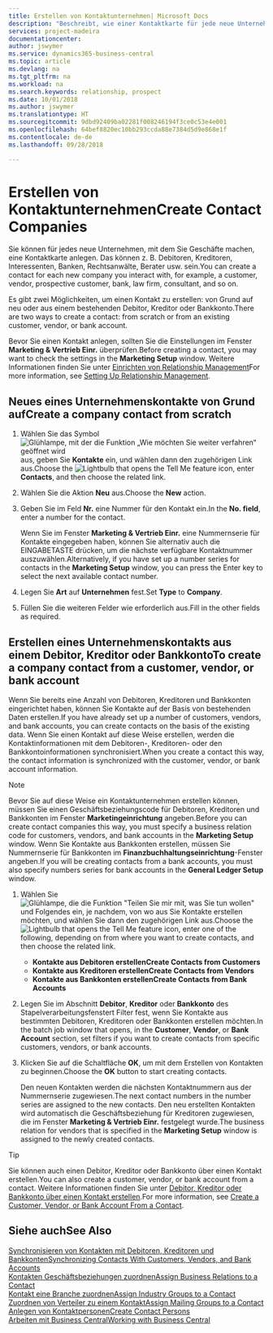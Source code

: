 ```yaml
---
title: Erstellen von Kontaktunternehmen| Microsoft Docs
description: "Beschreibt, wie einer Kontaktkarte für jede neue Unternehmung oder potentielle neuen Unternehmung erstellt wird, mit dem Sie eine Geschäftsbeziehung haben."
services: project-madeira
documentationcenter: 
author: jswymer
ms.service: dynamics365-business-central
ms.topic: article
ms.devlang: na
ms.tgt_pltfrm: na
ms.workload: na
ms.search.keywords: relationship, prospect
ms.date: 10/01/2018
ms.author: jswymer
ms.translationtype: HT
ms.sourcegitcommit: 9dbd92409ba02281f008246194f3ce0c53e4e001
ms.openlocfilehash: 64bef8820ec10bb293ccda88e7384d5d9e868e1f
ms.contentlocale: de-de
ms.lasthandoff: 09/28/2018

---
```

# <a name="create-contact-companies"></a><span data-ttu-id="902ae-103">Erstellen von Kontaktunternehmen</span><span class="sxs-lookup"><span data-stu-id="902ae-103">Create Contact Companies</span></span>
<span data-ttu-id="902ae-104">Sie können für jedes neue Unternehmen, mit dem Sie Geschäfte machen, eine Kontaktkarte anlegen. Das können z. B. Debitoren, Kreditoren, Interessenten, Banken, Rechtsanwälte, Berater usw. sein.</span><span class="sxs-lookup"><span data-stu-id="902ae-104">You can create a contact for each new company you interact with, for example, a customer, vendor, prospective customer, bank, law firm, consultant, and so on.</span></span>

<span data-ttu-id="902ae-105">Es gibt zwei Möglichkeiten, um einen Kontakt zu erstellen: von Grund auf neu oder aus einem bestehenden Debitor, Kreditor oder Bankkonto.</span><span class="sxs-lookup"><span data-stu-id="902ae-105">There are two ways to create a contact: from scratch or from an existing customer, vendor, or bank account.</span></span>

<span data-ttu-id="902ae-106">Bevor Sie einen Kontakt anlegen, sollten Sie die Einstellungen im Fenster **Marketing & Vertrieb Einr.** überprüfen.</span><span class="sxs-lookup"><span data-stu-id="902ae-106">Before creating a contact, you may want to check the settings in the **Marketing Setup** window.</span></span> <span data-ttu-id="902ae-107">Weitere Informationen finden Sie unter [Einrichten von Relationship Management](marketing-setup-marketing.md)</span><span class="sxs-lookup"><span data-stu-id="902ae-107">For more information, see [Setting Up Relationship Management](marketing-setup-marketing.md).</span></span>

## <a name="create-a-company-contact-from-scratch"></a><span data-ttu-id="902ae-108">Neues eines Unternehmenskontakte von Grund auf</span><span class="sxs-lookup"><span data-stu-id="902ae-108">Create a company contact from scratch</span></span>
1. <span data-ttu-id="902ae-109">Wählen Sie das Symbol ![Glühlampe, mit der die Funktion „Wie möchten Sie weiter verfahren“ geöffnet wird](media/ui-search/search_small.png "Wie möchten Sie weiter verfahren?") aus, geben Sie **Kontakte** ein, und wählen dann den zugehörigen Link aus.</span><span class="sxs-lookup"><span data-stu-id="902ae-109">Choose the ![Lightbulb that opens the Tell Me feature](media/ui-search/search_small.png "Tell me what you want to do") icon, enter **Contacts**, and then choose the related link.</span></span>
2. <span data-ttu-id="902ae-110">Wählen Sie die Aktion **Neu** aus.</span><span class="sxs-lookup"><span data-stu-id="902ae-110">Choose the **New** action.</span></span>
3. <span data-ttu-id="902ae-111">Geben Sie im Feld **Nr.** eine Nummer für den Kontakt ein.</span><span class="sxs-lookup"><span data-stu-id="902ae-111">In the **No. field**, enter a number for the contact.</span></span>

    <span data-ttu-id="902ae-112">Wenn Sie im Fenster **Marketing & Vertrieb Einr.** eine Nummernserie für Kontakte eingegeben haben, können Sie alternativ auch die EINGABETASTE drücken, um die nächste verfügbare Kontaktnummer auszuwählen.</span><span class="sxs-lookup"><span data-stu-id="902ae-112">Alternatively, if you have set up a number series for contacts in the **Marketing Setup** window, you can press the Enter key to select the next available contact number.</span></span>  
4. <span data-ttu-id="902ae-113">Legen Sie **Art** auf **Unternehmen** fest.</span><span class="sxs-lookup"><span data-stu-id="902ae-113">Set **Type** to **Company**.</span></span>
5. <span data-ttu-id="902ae-114">Füllen Sie die weiteren Felder wie erforderlich aus.</span><span class="sxs-lookup"><span data-stu-id="902ae-114">Fill in the other fields as required.</span></span>

## <a name="to-create-a-company-contact-from-a-customer-vendor-or-bank-account"></a><span data-ttu-id="902ae-115">Erstellen eines Unternehmenskontakts aus einem Debitor, Kreditor oder Bankkonto</span><span class="sxs-lookup"><span data-stu-id="902ae-115">To create a company contact from a customer, vendor, or bank account</span></span>
<span data-ttu-id="902ae-116">Wenn Sie bereits eine Anzahl von Debitoren, Kreditoren und Bankkonten eingerichtet haben, können Sie Kontakte auf der Basis von bestehenden Daten erstellen.</span><span class="sxs-lookup"><span data-stu-id="902ae-116">If you have already set up a number of customers, vendors, and bank accounts, you can create contacts on the basis of the existing data.</span></span> <span data-ttu-id="902ae-117">Wenn Sie einen Kontakt auf diese Weise erstellen, werden die Kontaktinformationen mit dem Debitoren-, Kreditoren- oder den Bankkontoinformationen synchronisiert.</span><span class="sxs-lookup"><span data-stu-id="902ae-117">When you create a contact this way, the contact information is synchronized with the customer, vendor, or bank account information.</span></span>

> [!NOTE]  
>   <span data-ttu-id="902ae-118">Bevor Sie auf diese Weise ein Kontaktunternehmen erstellen können, müssen Sie einen Geschäftsbeziehungscode für Debitoren, Kreditoren und Bankkonten im Fenster **Marketingeinrichtung** angeben.</span><span class="sxs-lookup"><span data-stu-id="902ae-118">Before you can create contact companies this way, you must specify a business relation code for customers, vendors, and bank accounts in the **Marketing Setup** window.</span></span> <span data-ttu-id="902ae-119">Wenn Sie Kontakte aus Bankkonten erstellen, müssen Sie Nummernserie für Bankkonten im **Finanzbuchhaltungseinrichtung**-Fenster angeben.</span><span class="sxs-lookup"><span data-stu-id="902ae-119">If you will be creating contacts from a bank accounts, you must also specify numbers series for bank accounts in the **General Ledger Setup** window.</span></span>

1. <span data-ttu-id="902ae-120">Wählen Sie ![Glühlampe, die die Funktion "Teilen Sie mir mit, was Sie tun wollen"](media/ui-search/search_small.png "\"Teilen Sie mir mit, was Sie tun wollen\"") und Folgendes ein, je nachdem, von wo aus Sie Kontakte erstellen möchten, und wählen Sie dann den zugehörigen Link aus.</span><span class="sxs-lookup"><span data-stu-id="902ae-120">Choose the ![Lightbulb that opens the Tell Me feature](media/ui-search/search_small.png "Tell me what you want to do") icon, enter one of the following, depending on from where you want to create contacts, and then choose the related link.</span></span>
   * <span data-ttu-id="902ae-121">**Kontakte aus Debitoren erstellen**</span><span class="sxs-lookup"><span data-stu-id="902ae-121">**Create Contacts from Customers**</span></span>
   * <span data-ttu-id="902ae-122">**Kontakte aus Kreditoren erstellen**</span><span class="sxs-lookup"><span data-stu-id="902ae-122">**Create Contacts from Vendors**</span></span>
   * <span data-ttu-id="902ae-123">**Kontakte aus Bankkonten erstellen**</span><span class="sxs-lookup"><span data-stu-id="902ae-123">**Create Contacts from Bank Accounts**</span></span>
2. <span data-ttu-id="902ae-124">Legen Sie im Abschnitt **Debitor**, **Kreditor** oder **Bankkonto** des Stapelverarbeitungsfenstert Filter fest, wenn Sie Kontakte aus bestimmten Debitoren, Kreditoren oder Bankkonten erstellen möchten.</span><span class="sxs-lookup"><span data-stu-id="902ae-124">In the batch job window that opens, in the **Customer**, **Vendor**, or **Bank Account** section, set filters if you want to create contacts from specific customers, vendors, or bank accounts.</span></span>
3. <span data-ttu-id="902ae-125">Klicken Sie auf die Schaltfläche **OK**, um mit dem Erstellen von Kontakten zu beginnen.</span><span class="sxs-lookup"><span data-stu-id="902ae-125">Choose the **OK** button to start creating contacts.</span></span>

    <span data-ttu-id="902ae-126">Den neuen Kontakten werden die nächsten Kontaktnummern aus der Nummernserie zugewiesen.</span><span class="sxs-lookup"><span data-stu-id="902ae-126">The next contact numbers in the number series are assigned to the new contacts.</span></span> <span data-ttu-id="902ae-127">Den neu erstellten Kontakten wird automatisch die Geschäftsbeziehung für Kreditoren zugewiesen, die im Fenster **Marketing & Vertrieb Einr.** festgelegt wurde.</span><span class="sxs-lookup"><span data-stu-id="902ae-127">The business relation for vendors that is specified in the **Marketing Setup** window is assigned to the newly created contacts.</span></span>

> [!TIP]  
>   <span data-ttu-id="902ae-128">Sie können auch einen Debitor, Kreditor oder Bankkonto über einen Kontakt erstellen.</span><span class="sxs-lookup"><span data-stu-id="902ae-128">You can also create a customer, vendor, or bank account from a contact.</span></span> <span data-ttu-id="902ae-129">Weitere Informationen finden Sie unter [Debitor, Kreditor oder Bankkonto über einen Kontakt erstellen](marketing-how-create-contacts-new-customers-vendors-bank-accounts.md).</span><span class="sxs-lookup"><span data-stu-id="902ae-129">For more information, see [Create a Customer, Vendor, or Bank Account From a Contact](marketing-how-create-contacts-new-customers-vendors-bank-accounts.md).</span></span>

## <a name="see-also"></a><span data-ttu-id="902ae-130">Siehe auch</span><span class="sxs-lookup"><span data-stu-id="902ae-130">See Also</span></span>
[<span data-ttu-id="902ae-131">Synchronisieren von Kontakten mit Debitoren, Kreditoren und Bankkonten</span><span class="sxs-lookup"><span data-stu-id="902ae-131">Synchronizing Contacts With Customers, Vendors, and Bank Accounts</span></span>](marketing-synchronize-contacts-customers-vendors-bank-accounts.md)  
[<span data-ttu-id="902ae-132">Kontakten Geschäftsbeziehungen zuordnen</span><span class="sxs-lookup"><span data-stu-id="902ae-132">Assign Business Relations to a Contact</span></span>](marketing-business-relations.md#AssignBusRelContact)  
[<span data-ttu-id="902ae-133">Kontakt eine Branche zuordnen</span><span class="sxs-lookup"><span data-stu-id="902ae-133">Assign Industry Groups to a Contact</span></span>](marketing-industry-groups.md#AssignIndustryGroupContact)  
[<span data-ttu-id="902ae-134">Zuordnen von Verteiler zu einem Kontakt</span><span class="sxs-lookup"><span data-stu-id="902ae-134">Assign Mailing Groups to a Contact</span></span>](marketing-mailing-groups.md#AssignMailGroupContact)  
[<span data-ttu-id="902ae-135">Anlegen von Kontaktpersonen</span><span class="sxs-lookup"><span data-stu-id="902ae-135">Create Contact Persons</span></span>](marketing-create-contact-persons.md)  
[<span data-ttu-id="902ae-136">Arbeiten mit  Business Central</span><span class="sxs-lookup"><span data-stu-id="902ae-136">Working with Business Central</span></span>](ui-work-product.md)

